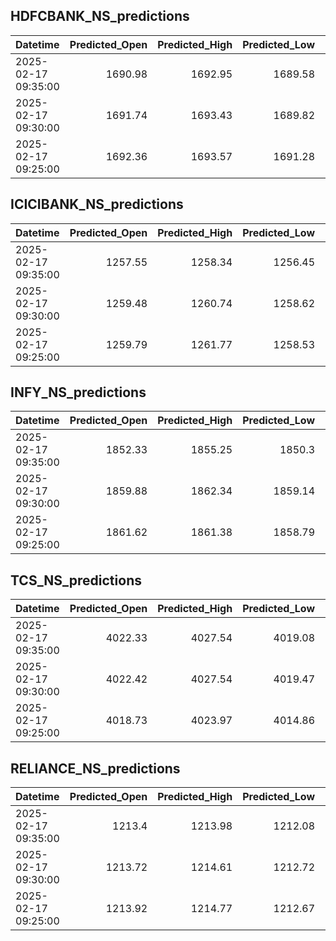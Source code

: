 ## HDFCBANK_NS_predictions
| Datetime            |   Predicted_Open |   Predicted_High |   Predicted_Low |   Predicted_Close |   Predicted_Volume |
|:--------------------|-----------------:|-----------------:|----------------:|------------------:|-------------------:|
| 2025-02-17 09:35:00 |          1690.98 |          1692.95 |         1689.58 |           1691.77 |            91688.3 |
| 2025-02-17 09:30:00 |          1691.74 |          1693.43 |         1689.82 |           1692.02 |            83740.8 |
| 2025-02-17 09:25:00 |          1692.36 |          1693.57 |         1691.28 |           1692.64 |            87206.2 |

## ICICIBANK_NS_predictions
| Datetime            |   Predicted_Open |   Predicted_High |   Predicted_Low |   Predicted_Close |   Predicted_Volume |
|:--------------------|-----------------:|-----------------:|----------------:|------------------:|-------------------:|
| 2025-02-17 09:35:00 |          1257.55 |          1258.34 |         1256.45 |           1256.76 |             207684 |
| 2025-02-17 09:30:00 |          1259.48 |          1260.74 |         1258.62 |           1259.49 |             239353 |
| 2025-02-17 09:25:00 |          1259.79 |          1261.77 |         1258.53 |           1259.94 |             281550 |

## INFY_NS_predictions
| Datetime            |   Predicted_Open |   Predicted_High |   Predicted_Low |   Predicted_Close |   Predicted_Volume |
|:--------------------|-----------------:|-----------------:|----------------:|------------------:|-------------------:|
| 2025-02-17 09:35:00 |          1852.33 |          1855.25 |         1850.3  |           1853.22 |           131809   |
| 2025-02-17 09:30:00 |          1859.88 |          1862.34 |         1859.14 |           1861.62 |            90443.1 |
| 2025-02-17 09:25:00 |          1861.62 |          1861.38 |         1858.79 |           1859.45 |            87137.1 |

## TCS_NS_predictions
| Datetime            |   Predicted_Open |   Predicted_High |   Predicted_Low |   Predicted_Close |   Predicted_Volume |
|:--------------------|-----------------:|-----------------:|----------------:|------------------:|-------------------:|
| 2025-02-17 09:35:00 |          4022.33 |          4027.54 |         4019.08 |           4024.06 |            26115   |
| 2025-02-17 09:30:00 |          4022.42 |          4027.54 |         4019.47 |           4023.94 |            25228.5 |
| 2025-02-17 09:25:00 |          4018.73 |          4023.97 |         4014.86 |           4019.08 |            27518.8 |

## RELIANCE_NS_predictions
| Datetime            |   Predicted_Open |   Predicted_High |   Predicted_Low |   Predicted_Close |   Predicted_Volume |
|:--------------------|-----------------:|-----------------:|----------------:|------------------:|-------------------:|
| 2025-02-17 09:35:00 |          1213.4  |          1213.98 |         1212.08 |           1213.54 |             147778 |
| 2025-02-17 09:30:00 |          1213.72 |          1214.61 |         1212.72 |           1213.84 |             127329 |
| 2025-02-17 09:25:00 |          1213.92 |          1214.77 |         1212.67 |           1214.15 |             111159 |

